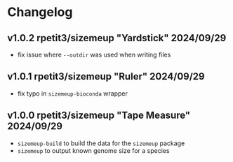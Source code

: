 
# Changelog

## v1.0.2 rpetit3/sizemeup "Yardstick" 2024/09/29

- fix issue where `--outdir` was used when writing files

## v1.0.1 rpetit3/sizemeup "Ruler" 2024/09/29

- fix typo in `sizemeup-bioconda` wrapper

## v1.0.0 rpetit3/sizemeup "Tape Measure" 2024/09/29

- `sizemeup-build` to build the data for the `sizemeup` package
- `sizemeup` to output known genome size for a species
